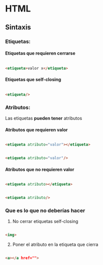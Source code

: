 # HTML

## Sintaxis

### Etiquetas:
#### Etiquetas que requieren cerrarse

``````` html

<etiqueta>valor x</etiqueta>

```````

#### Etiquetas que self-closing

``````` html

<etiqueta/>

```````

### Atributos:
Las etiquetas **pueden tener** atributos

#### Atributos que requieren valor

``````` html

<etiqueta atributo="valor"></etiqueta>

```````

``````` html

<etiqueta atributo="valor"/>

```````

#### Atributos que no requieren valor

``````` html

<etiqueta atributo></etiqueta>

```````

``````` html

<etiqueta atributo/>

```````

### Que es lo que no deberías hacer

1. No cerrar etiquetas self-closing

``````` html

<img>

```````

2. Poner el atributo en la etiqueta que cierra

``````` html

<a></a href="">

```````
